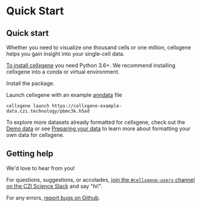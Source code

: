 # Quick Start

## Quick start

Whether you need to visualize one thousand cells or one million, cellxgene helps you gain insight into your single-cell data.

[To install cellxgene](untitled-5.md) you need Python 3.6+. We recommend installing cellxgene into a conda or virtual environment.

Install the package.

Launch cellxgene with an example [anndata](https://anndata.readthedocs.io/en/latest/) file

```text
cellxgene launch https://cellxgene-example-data.czi.technology/pbmc3k.h5ad
```

To explore more datasets already formatted for cellxgene, check out the [Demo data](https://github.com/chanzuckerberg/cellxgene/blob/main/docs/posts/demo-data) or see [Preparing your data](https://github.com/chanzuckerberg/cellxgene/blob/main/docs/posts/prepare) to learn more about formatting your own data for cellxgene.

## Getting help

We'd love to hear from you!

For questions, suggestions, or accolades, [join the `#cellxgene-users` channel on the CZI Science Slack](https://join-cellxgene-users.herokuapp.com/) and say "hi!".

For any errors, [report bugs on Github](https://github.com/chanzuckerberg/cellxgene/issues).

